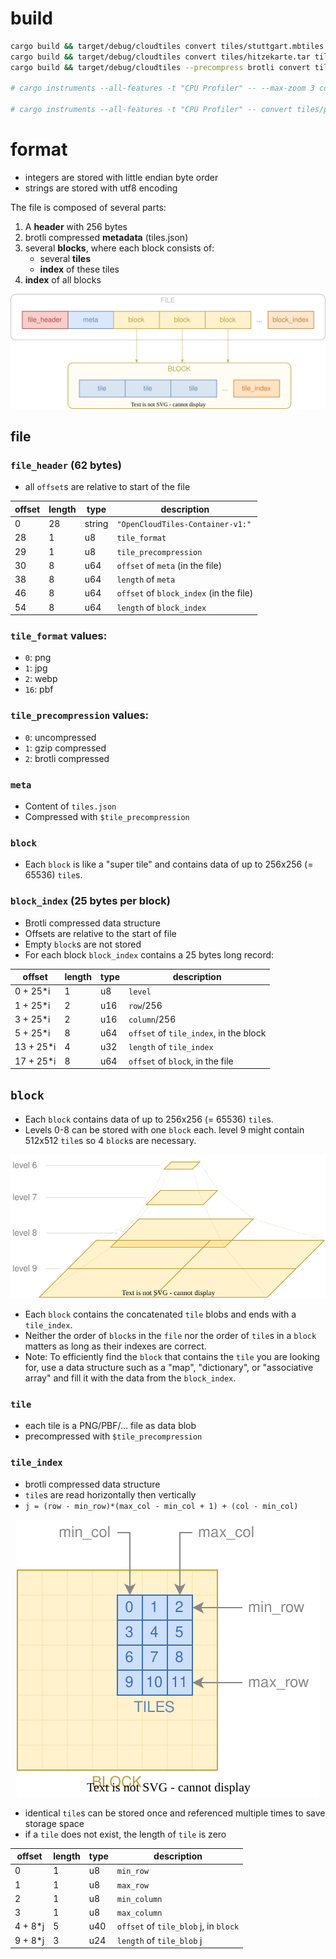 
# build

```bash
cargo build && target/debug/cloudtiles convert tiles/stuttgart.mbtiles tiles/stuttgart.cloudtiles
cargo build && target/debug/cloudtiles convert tiles/hitzekarte.tar tiles/hitzekarte.cloudtiles
cargo build && target/debug/cloudtiles --precompress brotli convert tiles/philippines.mbtiles tiles/philippines.cloudtiles

# cargo instruments --all-features -t "CPU Profiler" -- --max-zoom 3 convert tiles/philippines.mbtiles tiles/philippines.cloudtiles

# cargo instruments --all-features -t "CPU Profiler" -- convert tiles/philippines.mbtiles tiles/philippines.cloudtiles
```

# format

- integers are stored with little endian byte order
- strings are stored with utf8 encoding

The file is composed of several parts:
1. A **header** with 256 bytes
2. brotli compressed **metadata** (tiles.json)
3. several **blocks**, where each block consists of:
   - several **tiles**
   - **index** of these tiles
4. **index** of all blocks


<p align="center"><img src="docs/file_format.svg?raw=true" class="fix-dark-mode"></p>

## file

### `file_header` (62 bytes)

- all `offset`s are relative to start of the file
  
| offset | length | type   | description                             |
| ------ | ------ | ------ | --------------------------------------- |
| 0      | 28     | string | `"OpenCloudTiles-Container-v1:"`        |
| 28     | 1      | u8     | `tile_format`                           |
| 29     | 1      | u8     | `tile_precompression`                   |
| 30     | 8      | u64    | `offset` of `meta` (in the file)        |
| 38     | 8      | u64    | `length` of `meta`                      |
| 46     | 8      | u64    | `offset` of `block_index` (in the file) |
| 54     | 8      | u64    | `length` of `block_index`               |

### `tile_format` values:
  - `0`: png
  - `1`: jpg
  - `2`: webp
  - `16`: pbf

### `tile_precompression` values:
  - `0`: uncompressed
  - `1`: gzip compressed
  - `2`: brotli compressed

### `meta`

- Content of `tiles.json`
- Compressed with `$tile_precompression`

### `block`

- Each `block` is like a "super tile" and contains data of up to 256x256 (= 65536) `tile`s.

### `block_index` (25 bytes per block)

- Brotli compressed data structure
- Offsets are relative to the start of file
- Empty `block`s are not stored
- For each block `block_index` contains a 25 bytes long record:

| offset    | length | type | description                            |
| --------- | ------ | ---- | -------------------------------------- |
| 0 + 25*i  | 1      | u8   | `level`                                |
| 1 + 25*i  | 2      | u16  | `row`/256                              |
| 3 + 25*i  | 2      | u16  | `column`/256                           |
| 5 + 25*i  | 8      | u64  | `offset` of `tile_index`, in the block |
| 13 + 25*i | 4      | u32  | `length` of `tile_index`               |
| 17 + 25*i | 8      | u64  | `offset` of `block`, in the file       |

## `block`

- Each `block` contains data of up to 256x256 (= 65536) `tile`s.
- Levels 0-8 can be stored with one `block` each. level 9 might contain 512x512 `tile`s so 4 `block`s are necessary.

<p align="center"><img src="docs/level_blocks.svg?raw=true" class="fix-dark-mode"></p>

- Each `block` contains the concatenated `tile` blobs and ends with a `tile_index`.
- Neither the order of `block`s in the `file` nor the order of `tile`s in a `block` matters as long as their indexes are correct.
- Note: To efficiently find the `block` that contains the `tile` you are looking for, use a data structure such as a "map", "dictionary", or "associative array" and fill it with the data from the `block_index`.

### `tile`

- each tile is a PNG/PBF/… file as data blob
- precompressed with `$tile_precompression`

### `tile_index`

- brotli compressed data structure
- `tile`s are read horizontally then vertically
- `j = (row - min_row)*(max_col - min_col + 1) + (col - min_col)`

<p align="center"><img src="docs/block_tiles.svg?raw=true" class="fix-dark-mode"></p>

- identical `tile`s can be stored once and referenced multiple times to save storage space
- if a `tile` does not exist, the length of `tile` is zero

| offset  | length | type | description                           |
| ------- | ------ | ---- | ------------------------------------- |
| 0       | 1      | u8   | `min_row`                             |
| 1       | 1      | u8   | `max_row`                             |
| 2       | 1      | u8   | `min_column`                          |
| 3       | 1      | u8   | `max_column`                          |
| 4 + 8*j | 5      | u40  | `offset` of `tile_blob` j, in `block` |
| 9 + 8*j | 3      | u24  | `length` of `tile_blob` j             |
